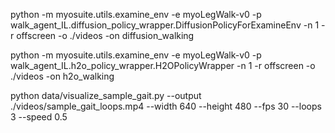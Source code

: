 python -m myosuite.utils.examine_env -e myoLegWalk-v0 -p walk_agent_IL.diffusion_policy_wrapper.DiffusionPolicyForExamineEnv -n 1 -r offscreen -o ./videos -on diffusion_walking

python -m myosuite.utils.examine_env -e myoLegWalk-v0 -p walk_agent_IL.h2o_policy_wrapper.H2OPolicyWrapper -n 1 -r offscreen -o ./videos -on h2o_walking

python data/visualize_sample_gait.py --output ./videos/sample_gait_loops.mp4 --width 640 --height 480 --fps 30 --loops 3 --speed 0.5